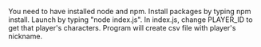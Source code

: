 You need to have installed node and npm.
Install packages by typing npm install.
Launch by typing "node index.js".
In index.js, change PLAYER_ID to get that player's characters.
Program will create csv file with player's nickname.
